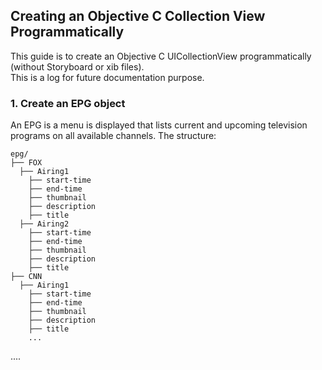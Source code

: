 ## Creating an Objective C Collection View Programmatically
This guide is to create an Objective C UICollectionView programmatically (without Storyboard or xib files). <br>
This is a log for future documentation purpose. 


### 1. Create an EPG object 
 An EPG is a menu is displayed that lists current and upcoming television programs on all available channels. The structure: 

    epg/
    ├── FOX                      
      ├── Airing1
        ├── start-time                      
        ├── end-time                       
        ├── thumbnail                      
        ├── description        
        ├── title   
      ├── Airing2  
        ├── start-time                      
        ├── end-time                       
        ├── thumbnail                      
        ├── description        
        ├── title                        
    ├── CNN    
      ├── Airing1
        ├── start-time                      
        ├── end-time                       
        ├── thumbnail                      
        ├── description        
        ├── title 
        ... 
   .... 
   
